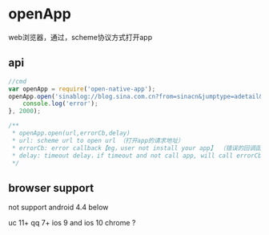# openApp

web浏览器，通过，scheme协议方式打开app

## api

```javascript
//cmd
var openApp = require('open-native-app');
openApp.open('sinablog://blog.sina.com.cn?from=sinacn&jumptype=adetail&articleid=7ffe016f0102x21w&bloguid=2147352943',function(){
    console.log('error');
}, 2000);

/**
 * openApp.open(url,errorCb,delay)
 * url: scheme url to open url （打开app的请求地址）
 * errorCb: error callback【eg，user not install your app】 （错误的回调函数）
 * delay: timeout delay，if timeout and not call app, will call errorCb.（超时时间，单位毫秒，如果超时，同时没有呼起app，将会调用errorCb函数。注意在ios上因为会弹出让用户选择是否打开app的弹窗，如果长时间没有操作，或者点击不打开，在时间超时的时候也会调用errorCb函数。
 */

```

## browser support

not support android 4.4 below

uc 11+
qq 7+
ios 9 and ios 10
chrome ?
